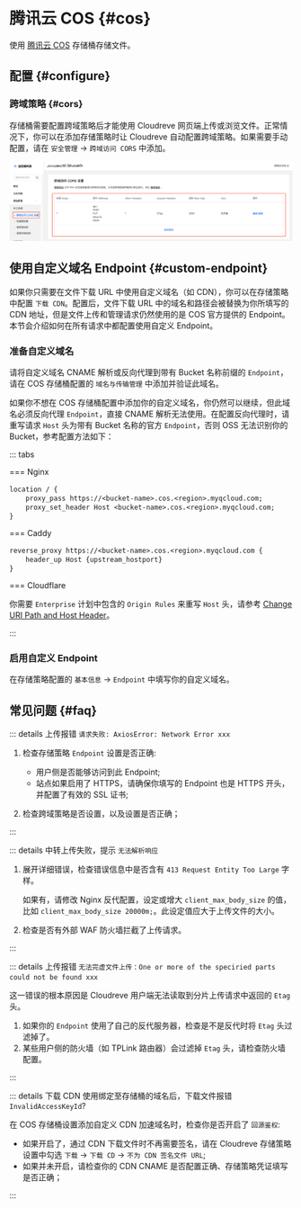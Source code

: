 # 腾讯云 COS {#cos}

使用 [腾讯云 COS](https://cloud.tencent.com/product/cos) 存储桶存储文件。

## 配置 {#configure}

### 跨域策略 {#cors}

存储桶需要配置跨域策略后才能使用 Cloudreve 网页端上传或浏览文件。正常情况下，你可以在添加存储策略时让 Cloudreve 自动配置跨域策略。如果需要手动配置，请在 `安全管理` -> `跨域访问 CORS` 中添加。

![cors](./images/cos-cors.png)

## 使用自定义域名 Endpoint {#custom-endpoint}

如果你只需要在文件下载 URL 中使用自定义域名（如 CDN），你可以在存储策略中配置 `下载 CDN`。配置后，文件下载 URL 中的域名和路径会被替换为你所填写的 CDN 地址，但是文件上传和管理请求仍然使用的是 COS 官方提供的 Endpoint。本节会介绍如何在所有请求中都配置使用自定义 Endpoint。

### 准备自定义域名

请将自定义域名 CNAME 解析或反向代理到带有 Bucket 名称前缀的 `Endpoint`，请在 COS 存储桶配置的 `域名与传输管理` 中添加并验证此域名。

如果你不想在 COS 存储桶配置中添加你的自定义域名，你仍然可以继续，但此域名必须反向代理 `Endpoint`，直接 CNAME 解析无法使用。在配置反向代理时，请重写请求 `Host` 头为带有 Bucket 名称的官方 `Endpoint`，否则 OSS 无法识别你的 Bucket，参考配置方法如下：

::: tabs

=== Nginx

```nginx
location / {
    proxy_pass https://<bucket-name>.cos.<region>.myqcloud.com;
    proxy_set_header Host <bucket-name>.cos.<region>.myqcloud.com;
}
```

=== Caddy

```
reverse_proxy https://<bucket-name>.cos.<region>.myqcloud.com {
	header_up Host {upstream_hostport}
}
```

=== Cloudflare

你需要 `Enterprise` 计划中包含的 `Origin Rules` 来重写 `Host` 头，请参考 [Change URI Path and Host Header](https://developers.cloudflare.com/rules/origin-rules/examples/change-uri-path-and-host-header/)。

:::

### 启用自定义 Endpoint

在存储策略配置的 `基本信息` -> `Endpoint` 中填写你的自定义域名。

## 常见问题 {#faq}

::: details 上传报错 `请求失败: AxiosError: Network Error xxx`

1. 检查存储策略 `Endpoint` 设置是否正确:

   - 用户侧是否能够访问到此 Endpoint;
   - 站点如果启用了 HTTPS，请确保你填写的 Endpoint 也是 HTTPS 开头，并配置了有效的 SSL 证书;

2. 检查跨域策略是否设置，以及设置是否正确；

:::

::: details 中转上传失败，提示 `无法解析响应`

1. 展开详细错误，检查错误信息中是否含有 `413 Request Entity Too Large` 字样。

   如果有，请修改 Nginx 反代配置，设定或增大 `client_max_body_size` 的值，比如 `client_max_body_size 20000m;`。此设定值应大于上传文件的大小。

2. 检查是否有外部 WAF 防火墙拦截了上传请求。

:::

::: details 上传报错 `无法完虚文件上传：One or more of the speciried parts could not be found xxx`

这一错误的根本原因是 Cloudreve 用户端无法读取到分片上传请求中返回的 `Etag` 头。

1. 如果你的 `Endpoint` 使用了自己的反代服务器，检查是不是反代时将 `Etag` 头过滤掉了。
2. 某些用户侧的防火墙（如 TPLink 路由器）会过滤掉 `Etag` 头，请检查防火墙配置。

:::

::: details 下载 CDN 使用绑定至存储桶的域名后，下载文件报错 `InvalidAccessKeyId`?

在 COS 存储桶设置添加自定义 CDN 加速域名时，检查你是否开启了 `回源鉴权`:

- 如果开启了，通过 CDN 下载文件时不再需要签名，请在 Cloudreve 存储策略设置中勾选 `下载` -> `下载 CD` -> `不为 CDN 签名文件 URL`;
- 如果并未开启，请检查你的 CDN CNAME 是否配置正确、存储策略凭证填写是否正确；

:::

<!--@include: ./parts/refer-photopea.md-->
